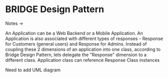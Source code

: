 # BRIDGE Design Pattern

Notes -> 

An Application can be a Web Backend or a Mobile Application. 
An Application is also associated with different types of responses - Response for Customers (general users) and Response for Admins. 
Instead of coupling these 2 dimensions of an application into one class, according to Bridge Design Pattern, lets delegate the "Response" dimension to a different class. Application class can reference Response Class instances

Need to add UML diagram